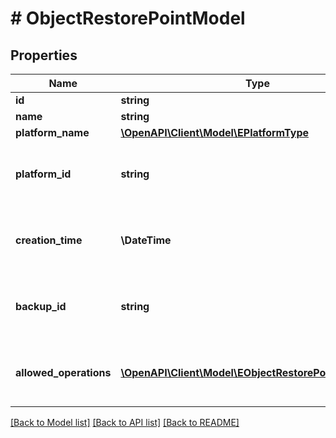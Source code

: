 # # ObjectRestorePointModel

## Properties

Name | Type | Description | Notes
------------ | ------------- | ------------- | -------------
**id** | **string** |  |
**name** | **string** |  |
**platform_name** | [**\OpenAPI\Client\Model\EPlatformType**](EPlatformType.md) |  | [optional]
**platform_id** | **string** | ID of a platform on which the object was created. |
**creation_time** | **\DateTime** | Date and time when the restore point was created. |
**backup_id** | **string** | ID of a backup that contains the restore point. |
**allowed_operations** | [**\OpenAPI\Client\Model\EObjectRestorePointOperation[]**](EObjectRestorePointOperation.md) | Array of operations allowed for the restore point. |

[[Back to Model list]](../../README.md#models) [[Back to API list]](../../README.md#endpoints) [[Back to README]](../../README.md)
